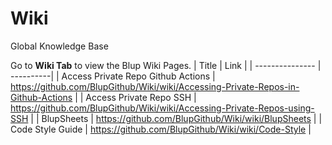 # Wiki
Global Knowledge Base


Go to **Wiki Tab** to view the Blup Wiki Pages.
| Title | Link |
| --------------- | ----------|
| Access Private Repo Github Actions | https://github.com/BlupGithub/Wiki/wiki/Accessing-Private-Repos-in-Github-Actions |
| Access Private Repo SSH | https://github.com/BlupGithub/Wiki/wiki/Accessing-Private-Repos-using-SSH |
| BlupSheets | https://github.com/BlupGithub/Wiki/wiki/BlupSheets |
| Code Style Guide | https://github.com/BlupGithub/Wiki/wiki/Code-Style |
